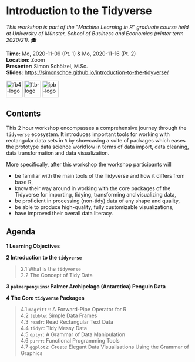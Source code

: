 # Introduction to the Tidyverse
*This workshop is part of the "Machine Learning in R" graduate course held at University of Münster, School of Business and Economics (winter term 2020/21).* :mortar_board:

**Time:** Mo, 2020-11-09 (Pt. 1) & Mo, 2020-11-16 (Pt. 2)  
**Location:** Zoom  
**Presenter:** Simon Schölzel, M.Sc.  
**Slides:** https://simonschoe.github.io/introduction-to-the-tidyverse/

<a href="https://www.wiwi.uni-muenster.de/"><img src="https://www.wiwi.uni-muenster.de/fakultaet/sites/all/themes/wwucd/assets/images/logos/secondary_wiwi_aacsb_german.jpg" alt="fb4-logo" height="45"></a> <a href="https://www.wiwi.uni-muenster.de/ctrl/aktuelles"><img src="https://www.wiwi.uni-muenster.de/ctrl/sites/all/themes/wwucd/assets/images/logos/berenslogo5.jpg" alt="ftb-logo" height="45"></a> <a href="https://www.wiwi.uni-muenster.de/iff2/de/news"><img src="https://www.wiwi.uni-muenster.de/iff2/sites/all/themes/wwucd/assets/images/logos/logo_iff2_en2.jpg" alt="ipb-logo" height="45"></a>


## Contents

This 2 hour workshop encompasses a comprehensive journey through the `tidyverse` ecosystem. It introduces important tools for working with rectangular data sets in `R` by showcasing a suite of packages which eases the prototype data science workflow in terms of data import, data cleaning, data transformation and data visualization.

More specifically, after this workshop the workshop participants will
- be familiar with the main tools of the Tidyverse and how it differs from base R,
- know their way around in working with the core packages of the Tidyverse for importing, tidying, transforming and visualizing data,
- be proficient in processing (non-tidy) data of any shape and quality,
- be able to produce high-quality, fully customizable visualizations,
- have improved their overall data literacy.


## Agenda

**1 Learning Objectives**

**2 Introduction to the `tidyverse`**  
> 2.1 What is the `tidyverse`  
2.2 The Concept of Tidy Data
  
**3 `palmerpenguins`: Palmer Archipelago (Antarctica) Penguin Data**

**4 The Core `tidyverse` Packages**  
> 4.1 `magrittr`: A Forward-Pipe Operator for R  
4.2 `tibble`: Simple Data Frames  
4.3 `readr`: Read Rectangular Text Data  
4.4 `tidyr`: Tidy Messy Data  
4.5 `dplyr`: A Grammar of Data Manipulation  
4.6 `purrr`: Functional Programming Tools  
4.7 `ggplot2`: Create Elegant Data Visualisations Using the Grammar of Graphics
